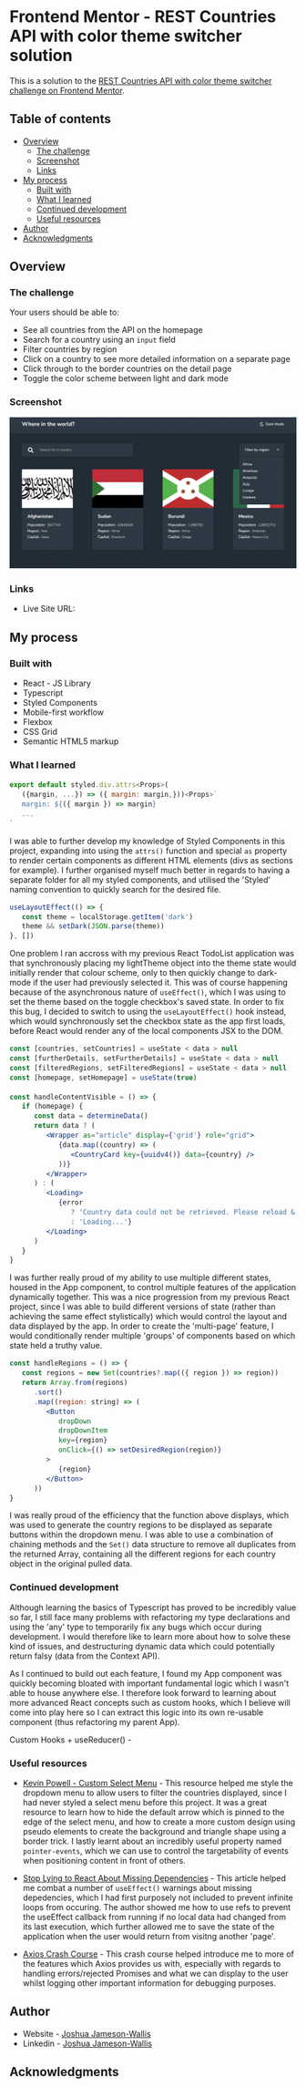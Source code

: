 # Frontend Mentor - REST Countries API with color theme switcher solution

This is a solution to the [REST Countries API with color theme switcher challenge on Frontend Mentor](https://www.frontendmentor.io/challenges/rest-countries-api-with-color-theme-switcher-5cacc469fec04111f7b848ca).

## Table of contents

-  [Overview](#overview)
   -  [The challenge](#the-challenge)
   -  [Screenshot](#screenshot)
   -  [Links](#links)
-  [My process](#my-process)
   -  [Built with](#built-with)
   -  [What I learned](#what-i-learned)
   -  [Continued development](#continued-development)
   -  [Useful resources](#useful-resources)
-  [Author](#author)
-  [Acknowledgments](#acknowledgments)

## Overview

### The challenge

Your users should be able to:

-  See all countries from the API on the homepage
-  Search for a country using an `input` field
-  Filter countries by region
-  Click on a country to see more detailed information on a separate page
-  Click through to the border countries on the detail page
-  Toggle the color scheme between light and dark mode

### Screenshot

![](./Screenshot.png)

### Links

-  Live Site URL:

## My process

### Built with

-  React - JS Library
-  Typescript
-  Styled Components
-  Mobile-first workflow
-  Flexbox
-  CSS Grid
-  Semantic HTML5 markup

### What I learned

```jsx
export default styled.div.attrs<Props>(
   ({margin, ...}) => ({ margin: margin,}))<Props>`
   margin: ${({ margin }) => margin}
   ...
`
```

I was able to further develop my knowledge of Styled Components in this project, expanding into using the `attrs()` function and special `as` property to render certain components as different HTML elements (divs as sections for example). I further organised myself much better in regards to having a separate folder for all my styled components, and utilised the 'Styled' naming convention to quickly search for the desired file.

```jsx
useLayoutEffect(() => {
   const theme = localStorage.getItem('dark')
   theme && setDark(JSON.parse(theme))
}, [])
```

One problem I ran accross with my previous React TodoList application was that synchronously placing my lightTheme object into the theme state would initially render that colour scheme, only to then quickly change to dark-mode if the user had previously selected it. This was of course happening because of the asynchronous nature of `useEffect()`, which I was using to set the theme based on the toggle checkbox's saved state. In order to fix this bug, I decided to switch to using the `useLayoutEffect()` hook instead, which would synchronously set the checkbox state as the app first loads, before React would render any of the local components JSX to the DOM.

```jsx
const [countries, setCountries] = useState < data > null
const [furtherDetails, setFurtherDetails] = useState < data > null
const [filteredRegions, setFilteredRegions] = useState < data > null
const [homepage, setHomepage] = useState(true)

const handleContentVisible = () => {
   if (homepage) {
      const data = determineData()
      return data ? (
         <Wrapper as="article" display={'grid'} role="grid">
            {data.map((country) => (
               <CountryCard key={uuidv4()} data={country} />
            ))}
         </Wrapper>
      ) : (
         <Loading>
            {error
               ? 'Country data could not be retrieved. Please reload & try again.'
               : 'Loading...'}
         </Loading>
      )
   }
}
```

I was further really proud of my ability to use multiple different states, housed in the App component, to control multiple features of the application dynamically together. This was a nice progression from my previous React project, since I was able to build different versions of state (rather than achieving the same effect stylistically) which would control the layout and data displayed by the app. In order to create the 'multi-page' feature, I would conditionally render multiple 'groups' of components based on which state held a truthy value.

```jsx
const handleRegions = () => {
   const regions = new Set(countries?.map(({ region }) => region))
   return Array.from(regions)
      .sort()
      .map((region: string) => (
         <Button
            dropDown
            dropDownItem
            key={region}
            onClick={() => setDesiredRegion(region)}
         >
            {region}
         </Button>
      ))
}
```

I was really proud of the efficiency that the function above displays, which was used to generate the country regions to be displayed as separate buttons within the dropdown menu. I was able to use a combination of chaining methods and the `Set()` data structure to remove all duplicates from the returned Array, containing all the different regions for each country object in the original pulled data.

### Continued development

Although learning the basics of Typescript has proved to be incredibly value so far, I still face many problems with refactoring my type declarations and using the 'any' type to temporarily fix any bugs which occur during development. I would therefore like to learn more about how to solve these kind of issues, and destructuring dynamic data which could potentially return falsy (data from the Context API).

As I continued to build out each feature, I found my App component was quickly becoming bloated with important fundamental logic which I wasn't able to house anywhere else. I therefore look forward to learning about more advanced React concepts such as custom hooks, which I believe will come into play here so I can extract this logic into its own re-usable component (thus refactoring my parent App).

Custom Hooks + useReducer() -

### Useful resources

-  [Kevin Powell - Custom Select Menu](https://www.youtube.com/watch?v=bB14uo0Tu5A&t=183s&ab_channel=KevinPowell) - This resource helped me style the dropdown menu to allow users to filter the countries displayed, since I had never styled a select menu before this project. It was a great resource to learn how to hide the default arrow which is pinned to the edge of the select menu, and how to create a more custom design using pseudo elements to create the background and triangle shape using a border trick. I lastly learnt about an incredibly useful property named `pointer-events`, which we can use to control the targetability of events when positioning content in front of others.

-  [Stop Lying to React About Missing Dependencies](https://betterprogramming.pub/stop-lying-to-react-about-missing-dependencies-10612e9aeeda) - This article helped me combat a number of `useEffect()` warnings about missing depedencies, which I had first purposely not included to prevent infinite loops from occuring. The author showed me how to use refs to prevent the useEffect callback from running if no local data had changed from its last execution, which further allowed me to save the state of the application when the user would return from visitng another 'page'.

-  [Axios Crash Course](https://www.youtube.com/watch?v=6LyagkoRWYA&t=79s&ab_channel=TraversyMedia) - This crash course helped introduce me to more of the features which Axios provides us with, especially with regards to handling errors/rejected Promises and what we can display to the user whilst logging other important information for debugging purposes.

## Author

-  Website - [Joshua Jameson-Wallis](https://joshuajamesonwallis.com)
-  Linkedin - [Joshua Jameson-Wallis]()

## Acknowledgments
